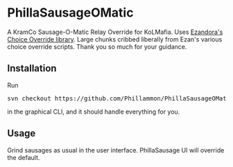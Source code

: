 # PhillaSausageOMatic
A KramCo Sausage-O-Matic Relay Override for KoLMafia. Uses [Ezandora's Choice Override library](https://github.com/Ezandora/Choice-Override). Large chunks cribbed liberally from Ezan's various choice override scripts. Thank you so much for your guidance.


Installation
------------
Run
<pre>
svn checkout https://github.com/Phillammon/PhillaSausageOMatic/branches/Release/
</pre>
in the graphical CLI, and it should handle everything for you.

Usage
-----
Grind sausages as usual in the user interface. PhillaSausage UI will override the default.

